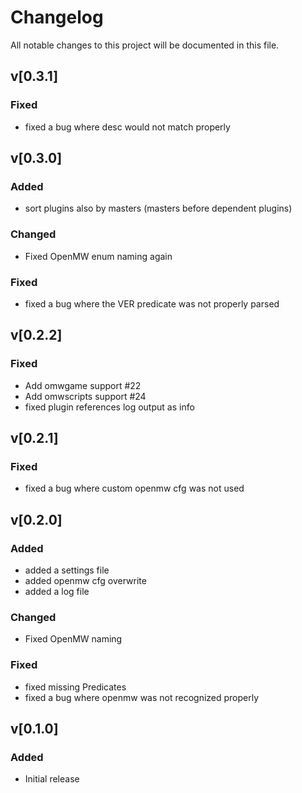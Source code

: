 # Changelog

All notable changes to this project will be documented in this file.

## v[0.3.1]

### Fixed

- fixed a bug where desc would not match properly

## v[0.3.0]

### Added

- sort plugins also by masters (masters before dependent plugins)

### Changed

- Fixed OpenMW enum naming again

### Fixed

- fixed a bug where the VER predicate was not properly parsed

## v[0.2.2]

### Fixed

- Add omwgame support  #22
- Add omwscripts support  #24
- fixed plugin references log output as info

## v[0.2.1]

### Fixed

- fixed a bug where custom openmw cfg was not used

## v[0.2.0]

### Added

- added a settings file
- added openmw cfg overwrite
- added a log file

### Changed

- Fixed OpenMW naming

### Fixed

- fixed missing Predicates
- fixed a bug where openmw was not recognized properly

## v[0.1.0]

### Added

- Initial release
